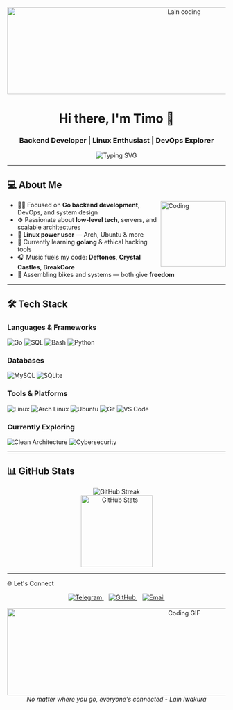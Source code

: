 <div align="center">
  
  <!-- Lain GIF -->
  <img src="https://media1.giphy.com/media/v1.Y2lkPTc5MGI3NjExcTd3cDVhajBlMG8zNnZ1ZW1mNHpldnl6ZXZ3M3Z4MWo0MmJydXJpaSZlcD12MV9pbnRlcm5hbF9naWZfYnlfaWQmY3Q9Zw/112CeAWuyhQX1C/giphy.gif" width="800" height="200" alt="Lain coding"/>
  
  <h1>Hi there, I'm Timo 👋</h1>
  <h3>Backend Developer | Linux Enthusiast | DevOps Explorer</h3>
    
  <img src="https://readme-typing-svg.herokuapp.com?font=Fira+Code&pause=1000&color=00ADD8&width=435&lines=Go+Backend+Developer;Linux+%26+Open+Source+Enthusiast;DevOps+%26+System+Design+Explorer;Always+learning+new+technologies" alt="Typing SVG" />
  
</div>

---

## 💻 About Me

<img align="right" src="https://media3.giphy.com/media/v1.Y2lkPTc5MGI3NjExb2psMXAyaWI1Z3ozdHRlaDNtenJhZ2hjNmF5Ync1cTFka2p4cTQ1NyZlcD12MV9pbnRlcm5hbF9naWZfYnlfaWQmY3Q9Zw/kQKOG7ZORzHulCUBvj/giphy.gif" width="150" alt="Coding"/>

- 👨‍💻 Focused on **Go backend development**, DevOps, and system design
- ⚙️ Passionate about **low-level tech**, servers, and scalable architectures  
- 🐧 **Linux power user** — Arch, Ubuntu & more
- 🔐 Currently learning **golang** & ethical hacking tools
- 🎧 Music fuels my code: **Deftones**, **Crystal Castles**, **BreakCore**
- 🚴 Assembling bikes and systems — both give **freedom**

---

## 🛠️ Tech Stack

### Languages & Frameworks
<p align="left">
  <img src="https://img.shields.io/badge/Go-00ADD8?style=for-the-badge&logo=go&logoColor=white" alt="Go"/>
  <img src="https://img.shields.io/badge/SQL-336791?style=for-the-badge&logo=postgresql&logoColor=white" alt="SQL"/>
  <img src="https://img.shields.io/badge/Bash-121011?style=for-the-badge&logo=gnu-bash&logoColor=white" alt="Bash"/>
  <img src="https://img.shields.io/badge/Python-3776AB?style=for-the-badge&logo=python&logoColor=white" alt="Python"/>
</p>

### Databases
<p align="left">
  <img src="https://img.shields.io/badge/MySQL-005C84?style=for-the-badge&logo=mysql&logoColor=white" alt="MySQL"/>
  <img src="https://img.shields.io/badge/SQLite-003B57?style=for-the-badge&logo=sqlite&logoColor=white" alt="SQLite"/>
</p>

### Tools & Platforms
<p align="left">
  <img src="https://img.shields.io/badge/Linux-FCC624?style=for-the-badge&logo=linux&logoColor=black" alt="Linux"/>
  <img src="https://img.shields.io/badge/Arch_Linux-1793D1?style=for-the-badge&logo=arch-linux&logoColor=white" alt="Arch Linux"/>
  <img src="https://img.shields.io/badge/Ubuntu-E95420?style=for-the-badge&logo=ubuntu&logoColor=white" alt="Ubuntu"/>
  <img src="https://img.shields.io/badge/Git-F05032?style=for-the-badge&logo=git&logoColor=white" alt="Git"/>

  <img src="https://img.shields.io/badge/VS_Code-007ACC?style=for-the-badge&logo=visual-studio-code&logoColor=white" alt="VS Code"/>
</p>

### Currently Exploring
<p align="left">
  <img src="https://img.shields.io/badge/Clean_Architecture-4ECDC4?style=for-the-badge&logo=blueprint&logoColor=white" alt="Clean Architecture"/>
  <img src="https://img.shields.io/badge/Cybersecurity-000000?style=for-the-badge&logo=hackaday&logoColor=white" alt="Cybersecurity"/>
</p>

---

## 📊 GitHub Stats


<div align="center">
  <img src="https://github-readme-streak-stats.herokuapp.com/?user=timlkko&theme=radical&hide_border=true" alt="GitHub Streak"/>
</div>

<div align="center">
  <img src="https://github-readme-stats.vercel.app/api?username=timlkko&show_icons=true&theme=radical&hide_border=true&count_private=true" alt="GitHub Stats" height="165"/>
</div>

---

🌐 Let's Connect
<div align="center">
  <a href="https://t.me/timlkko">
    <img src="https://img.shields.io/badge/Telegram-26A5E4?style=for-the-badge&logo=telegram&logoColor=white" alt="Telegram"/>
  </a>
  &nbsp;&nbsp;
  <a href="https://github.com/timlkko">
    <img src="https://img.shields.io/badge/GitHub-181717?style=for-the-badge&logo=github&logoColor=white" alt="GitHub"/>
  </a>
  &nbsp;&nbsp;
  <a href="akcentikoo@gmail.com">
    <img src="https://img.shields.io/badge/Email-D14836?style=for-the-badge&logo=gmail&logoColor=white" alt="Email"/>
  </a>
</div>
<br>
<div align="center">
  <img src="https://media3.giphy.com/media/v1.Y2lkPTc5MGI3NjExcGl6Mms2OGIzbjJwN3B3NGxmNW1xbGV4MDZtZTNsY3Fqa3R4YWd6ayZlcD12MV9pbnRlcm5hbF9naWZfYnlfaWQmY3Q9Zw/472KaGZjuxUCQ/giphy.gif" width="800" height="200" alt="Coding GIF"/>
</div>
<div align="center">
  <i> No matter where you go, everyone's connected - Lain Iwakura </i>
</div>
